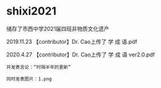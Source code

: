 # shixi2021
储存了市西中学2021届四班非物质文化遗产

2019.11.23
【contributor】Dr. Cao上传了 学 成 语.pdf

2020.4.27
【contributor】Dr. Cao上传了 学 成 语 ver2.0.pdf

    并发表言论：“时隔半年的更新”
  
    同时发表图片：1.png
